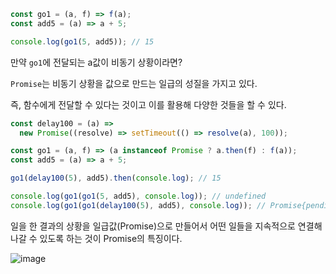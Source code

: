 ```javascript
const go1 = (a, f) => f(a);
const add5 = (a) => a + 5;

console.log(go1(5, add5)); // 15
```

만약 `go1`에 전달되는 a값이 비동기 상황이라면?

`Promise`는 비동기 상황을 값으로 만드는 일급의 성질을 가지고 있다.

즉, 함수에게 전달할 수 있다는 것이고 이를 활용해 다양한 것들을 할 수 있다.

```javascript
const delay100 = (a) =>
  new Promise((resolve) => setTimeout(() => resolve(a), 100));

const go1 = (a, f) => (a instanceof Promise ? a.then(f) : f(a));
const add5 = (a) => a + 5;

go1(delay100(5), add5).then(console.log); // 15
```

```javascript
console.log(go1(go1(5, add5), console.log)); // undefined
console.log(go1(go1(delay100(5), add5), console.log)); // Promise{pending}
```

일을 한 결과의 상황을 일급값(Promise)으로 만들어서 어떤 일들을 지속적으로 연결해나갈 수 있도록 하는 것이 Promise의 특징이다.

![image](https://github.com/kanghanhee/TIL/assets/68781598/19e2ccb5-24e3-4772-8707-20d5e18f942f)
